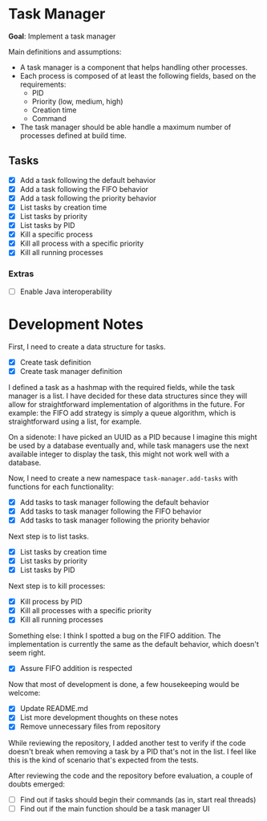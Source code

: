 # Task Manager

**Goal**: Implement a task manager

Main definitions and assumptions:

- A task manager is a component that helps handling other processes.
- Each process is composed of at least the following fields, based on the
  requirements:
  - PID
  - Priority (low, medium, high)
  - Creation time
  - Command
- The task manager should be able handle a maximum number of processes
  defined at build time.

## Tasks

- [x] Add a task following the default behavior
- [x] Add a task following the FIFO behavior
- [x] Add a task following the priority behavior
- [x] List tasks by creation time
- [x] List tasks by priority
- [x] List tasks by PID
- [x] Kill a specific process
- [x] Kill all process with a specific priority
- [x] Kill all running processes

### Extras

- [ ] Enable Java interoperability

# Development Notes

First, I need to create a data structure for tasks.

- [x] Create task definition
- [x] Create task manager definition

I defined a task as a hashmap with the required fields, while the
task manager is a list. I have decided for these data structures since they
will allow for straightforward implementation of algorithms in the future.
For example: the FIFO add strategy is simply a queue algorithm, which is
straightforward using a list, for example.

On a sidenote: I have picked an UUID as a PID because I imagine this might be
used by a database eventually and, while task managers use the next available
integer to display the task, this might not work well with a database.

Now, I need to create a new namespace `task-manager.add-tasks` with functions
for each functionality:

- [x] Add tasks to task manager following the default behavior
- [x] Add tasks to task manager following the FIFO behavior
- [x] Add tasks to task manager following the priority behavior

Next step is to list tasks.

- [x] List tasks by creation time
- [x] List tasks by priority
- [x] List tasks by PID

Next step is to kill processes:

- [x] Kill process by PID
- [x] Kill all processes with a specific priority
- [x] Kill all running processes

Something else: I think I spotted a bug on the FIFO addition.
The implementation is currently the same as the default behavior,
which doesn't seem right.

- [x] Assure FIFO addition is respected

Now that most of development is done, a few housekeeping would be
welcome:

- [x] Update README.md
- [x] List more development thoughts on these notes
- [x] Remove unnecessary files from repository

While reviewing the repository, I added another test to verify if the
code doesn't break when removing a task by a PID that's not in the list.
I feel like this is the kind of scenario that's expected from the tests.

After reviewing the code and the repository before evaluation, a couple of
doubts emerged:

- [ ] Find out if tasks should begin their commands (as in, start real
      threads)
- [ ] Find out if the main function should be a task manager UI
